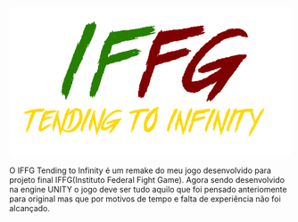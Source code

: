 <img src="./readme_iffg.png">

<p>
    O IFFG Tending to Infinity é um remake do meu jogo desenvolvido para projeto final
    IFFG(Instituto Federal Fight Game). Agora sendo desenvolvido na engine UNITY o jogo deve
    ser tudo aquilo que foi pensado anteriomente para original mas que por motivos de tempo e 
    falta de experiência não foi alcançado.
</p>